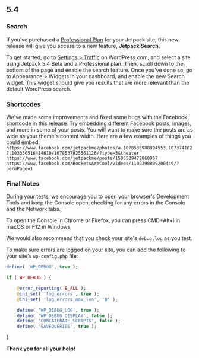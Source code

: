 ## 5.4

### Search

If you've purchased a [Professional Plan](https://jetpack.com/features/comparison/) for your Jetpack site, this new release will give you access to a new feature, **Jetpack Search**.

To get started, go to [Settings > Traffic](https://wordpress.com/settings/traffic/) on WordPress.com, and select a site using Jetpack 5.4 Beta and a Professional plan. Then, scroll down to the bottom of the page and enable the search feature. Once you've done so, go to Appearance > Widgets in your dashboard, and enable the new Search widget. This widget should give you results that are more relevant than the default WordPress search.

### Shortcodes

We've made some improvements and fixed some bugs with the Facebook shortcode in this release. Try embedding different Facebook posts, images, and more in some of your posts. You will want to make sure the posts are as wide as your theme's content width. Here are a few examples of things you could embed: `https://www.facebook.com/jetpackme/photos/a.1078536988894553.1073741827.103336516414610/1078537925561126/?type=3&theater`
`https://www.facebook.com/jetpackme/posts/1505539472860967`
`https://www.facebook.com/RocketsAreCool/videos/1109290809200449/?permPage=1`

### Final Notes

During your tests, we encourage you to open your browser's Development Tools and keep the Console open, checking for any errors in the Console and the Network tabs.

To open the Console in Chrome or Firefox, you can press CMD+Alt+i in macOS or F12 in Windows.

We would also recommend that you check your site's `debug.log` as you test.

To make sure errors are logged on your site, you can add the following to your site's `wp-config.php` file:

```php
define( 'WP_DEBUG', true );

if ( WP_DEBUG ) {

	@error_reporting( E_ALL );
	@ini_set( 'log_errors', true );
	@ini_set( 'log_errors_max_len', '0' );

	define( 'WP_DEBUG_LOG', true );
	define( 'WP_DEBUG_DISPLAY', false );
	define( 'CONCATENATE_SCRIPTS', false );
	define( 'SAVEQUERIES', true );

}
```

**Thank you for all your help!**

